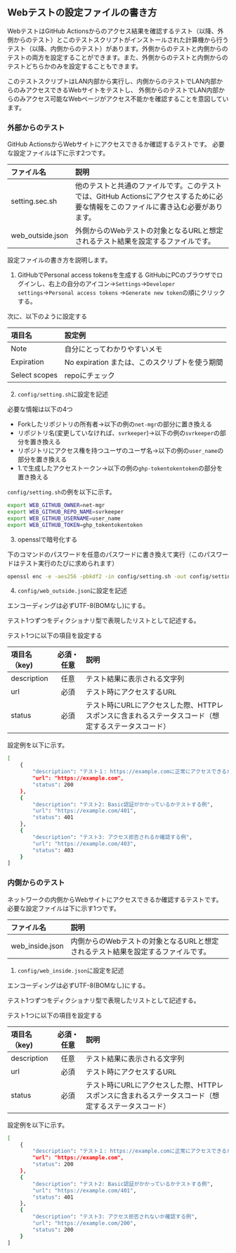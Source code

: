 ## Webテストの設定ファイルの書き方

WebテストはGitHub Actionsからのアクセス結果を確認するテスト（以降、外側からのテスト）とこのテストスクリプトがインストールされた計算機から行うテスト（以降、内側からのテスト）があります。外側からのテストと内側からのテストの両方を設定することができます。また、外側からのテストと内側からのテストどちらかのみを設定することもできます。

このテストスクリプトはLAN内部から実行し、内側からのテストでLAN内部からのみアクセスできるWebサイトをテストし、
外側からのテストでLAN内部からのみアクセス可能なWebページがアクセス不能かを確認することを意図しています。

### 外部からのテスト

GitHub ActionsからWebサイトにアクセスできるか確認するテストです。
必要な設定ファイルは下に示す2つです。

| ファイル名              | 説明                                                                |
|:------------------------|:--------------------------------------------------------------------|
|setting.sec.sh           | 他のテストと共通のファイルです。このテストでは、GitHub Actionsにアクセスするために必要な情報をこのファイルに書き込む必要があります。|
|web_outside.json         | 外側からのWebテストの対象となるURLと想定されるテスト結果を設定するファイルです。 | 


設定ファイルの書き方を説明します。

1. GitHubでPersonal access tokensを生成する
GitHubにPCのブラウザでログインし、右上の自分のアイコン→`Settings`→`Developer settings`→`Personal access tokens`
→`Generate new token`の順にクリックする。

次に、以下のように設定する

| 項目名        | 設定例                                         |
|:--------------|:-----------------------------------------------|
| Note          | 自分にとってわかりやすいメモ                   |
| Expiration    | No expiration または、このスクリプトを使う期間 |
| Select scopes | repoにチェック                                 |


2. `config/setting.sh`に設定を記述

必要な情報は以下の4つ
- Forkしたリポジトリの所有者→以下の例の`net-mgr`の部分に置き換える
- リポジトリ名(変更していなければ、`svrkeeper`)→以下の例の`svrkeeper`の部分を置き換える
- リポジトリにアクセス権を持つユーザのユーザ名→以下の例の`user_name`の部分を置き換える
- 1.で生成したアクセストークン→以下の例の`ghp-tokentokentoken`の部分を置き換える

`config/setting.sh`の例を以下に示す。

```bash
export WEB_GITHUB_OWNER=net-mgr
export WEB_GITHUB_REPO_NAME=svrkeeper
export WEB_GITHUB_USERNAME=user_name
export WEB_GITHUB_TOKEN=ghp_tokentokentoken
```

3. opensslで暗号化する

下のコマンドのパスワードを任意のパスワードに書き換えて実行（このパスワードはテスト実行のたびに求められます）
```bash
openssl enc -e -aes256 -pbkdf2 -in config/setting.sh -out config/setting.sec.sh -k パスワード
```

4. `config/web_outside.json`に設定を記述

エンコーディングは必ずUTF-8(BOMなし)にする。

テスト1つずつをディクショナリ型で表現したリストとして記述する。

テスト1つに以下の項目を設定する

| 項目名（key) | 必須・任意 |説明                                                                                                |
|:-------------|:----------:|:---------------------------------------------------------------------------------------------------|
| description  | 任意       | テスト結果に表示される文字列                                                                       |
| url          | 必須       | テスト時にアクセスするURL                                                                          |
| status       | 必須       | テスト時にURLにアクセスした際、HTTPレスポンスに含まれるステータスコード（想定するステータスコード）|

設定例を以下に示す。

```bash
[
	{
		"description": "テスト１: https://example.comに正常にアクセスできるか確認（ステータスコード200が正常）",
		"url": "https://example.com",
		"status": 200
	},
	{
		"description": "テスト2: Basic認証がかかっているかテストする例",
		"url": "https://example.com/401",
		"status": 401
	},
	{
		"description": "テスト3: アクセス拒否されるか確認する例",
		"url": "https://example.com/403",
		"status": 403
	}
]
```
### 内側からのテスト

ネットワークの内側からWebサイトにアクセスできるか確認するテストです。
必要な設定ファイルは下に示す1つです。

| ファイル名              | 説明                                                                |
|:------------------------|:--------------------------------------------------------------------| 
|web_inside.json         | 内側からのWebテストの対象となるURLと想定されるテスト結果を設定するファイルです。 | 


1. `config/web_inside.json`に設定を記述

エンコーディングは必ずUTF-8(BOMなし)にする。

テスト1つずつをディクショナリ型で表現したリストとして記述する。

テスト1つに以下の項目を設定する

| 項目名（key) | 必須・任意 |説明                                                                                                |
|:-------------|:----------:|:---------------------------------------------------------------------------------------------------|
| description  | 任意       | テスト結果に表示される文字列                                                                       |
| url          | 必須       | テスト時にアクセスするURL                                                                          |
| status       | 必須       | テスト時にURLにアクセスした際、HTTPレスポンスに含まれるステータスコード（想定するステータスコード）|

設定例を以下に示す。

```bash
[
	{
		"description": "テスト１: https://example.comに正常にアクセスできるか確認（ステータスコード200が正常）",
		"url": "https://example.com",
		"status": 200
	},
	{
		"description": "テスト2: Basic認証がかかっているかテストする例",
		"url": "https://example.com/401",
		"status": 401
	},
	{
		"description": "テスト3: アクセス拒否されないか確認する例",
		"url": "https://example.com/200",
		"status": 200
	}
]
```
